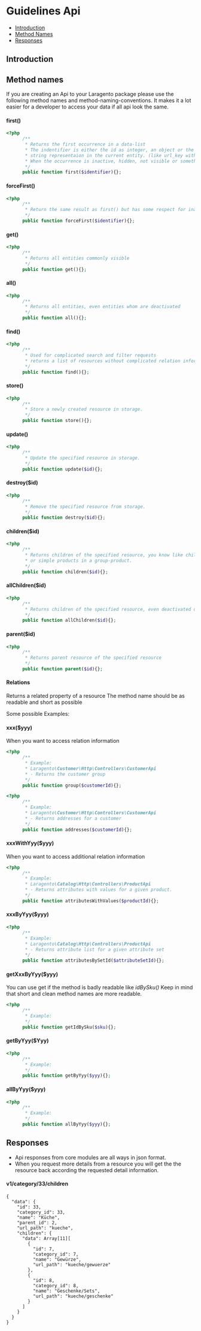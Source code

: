 # Guidelines Api

- [Introduction](#introduction)
- [Method Names](#method-names)
- [Responses](#responses)

<a name="introduction"></a>
## Introduction

<a name="method-names"></a>
## Method names
If you are creating an Api to your Laragento package please use the following method names 
and method-naming-conventions. It makes it a lot easier for a developer to access your data
if all api look the same.


#### first()

```php
<?php 
      /**
       * Returns the first occurrence in a data-list
       * The indentifier is either the id as integer, an object or the the most common and unique 
       * string representaion in the current entity. (like url_key with the product-entity)  
       * When the occurrence is inactive, hidden, not visible or something similar null will be returned  
       */
      public function first($identifier){};
```

#### forceFirst()

```php
<?php 
      /**
       * Return the same result as first() but has some respect for inactive entities
       */
      public function forceFirst($identifier){};
```


#### get()

```php
<?php 
      /**
       * Returns all entities commonly visible 
       */
      public function get(){};
```

#### all()

```php
<?php 
      /**
       * Returns all entities, even entities whom are deactivated
       */
      public function all(){};
```

#### find()

```php
<?php 
      /**
       * Used for complicated search and filter requests
       * returns a list of resources without complicated relation information
       */
      public function find(){};
```

#### store()
```php
<?php 
      /**
       * Store a newly created resource in storage.
       */
      public function store(){};
```

#### update()
```php
<?php 
      /**
       * Update the specified resource in storage.
       */
      public function update($id){};
```

#### destroy($id)
```php
<?php 
      /**
       * Remove the specified resource from storage.
       */
      public function destroy($id){};
```


#### children($id)
```php
<?php 
      /**
       * Returns children of the specified resource, you know like child-categories
       * or simple products in a group-product. 
       */
      public function children($id){};
```

#### allChildren($id)
```php
<?php 
      /**
       * Returns children of the specified resource, even deactivated ones
       */
      public function allChildren($id){};
```

#### parent($id)
```php
<?php 
      /**
       * Returns parent resource of the specified resource
       */
      public function parent($id){};
```

#### Relations
Returns a related property of a resource
The method name should be as readable and short as possible

Some possible Examples: 

#### xxx($yyy)
When you want to access relation information
```php
<?php 
      /**
       * Example: 
       * Laragento\Customer\Http\Controllers\CustomerApi
       * - Returns the customer group 
       */
      public function group($customerId){};
```

```php
<?php 
      /**
       * Example: 
       * Laragento\Customer\Http\Controllers\CustomerApi
       * - Returns addresses for a customer
       */
      public function addresses($customerId){};
```

#### xxxWithYyy($yyy)
When you want to access additional relation information

```php
<?php 
      /**
       * Example:
       * Laragento\Catalog\Http\Controllers\ProductApi
       * - Returns attributes with values for a given product.
       */
      public function attributesWithValues($productId){};
```

#### xxxByYyy($yyy)
```php
<?php 
      /**
       * Example: 
       * Laragento\Catalog\Http\Controllers\ProductApi
       * - Returns attribute list for a given attribute set
       */
      public function attributesBySetId($attributeSetId){};
```

#### getXxxByYyy($yyy)
You can use get if the method is badly readable like *idBySku()*
Keep in mind that short and clean method names are more readable.
```php
<?php 
      /**
       * Example:
       */
      public function getIdBySku($sku){};
```

#### getByYyy($Yyy)
```php
<?php 
      /**
       * Example:
       */
      public function getByYyy($yyy){};
```

#### allByYyy($yyy)
```php
<?php 
      /**
       * Example:
       */
      public function allByYyy($yyy){};
```




<a name="responses"></a>
## Responses
- Api responses from core modules are all ways in json format. 
- When you request more details from a resource you will get the the resource back
according the requested detail information.

#### v1/category/33/children
```
{
  "data": {
    "id": 33,
    "category_id": 33,
    "name": "Küche",
    "parent_id": 2,
    "url_path": "kueche",
    "children": {
      "data": Array[11][
        {
          "id": 7,
          "category_id": 7,
          "name": "Gewürze",
          "url_path": "kueche/gewuerze"
        },
        {
          "id": 8,
          "category_id": 8,
          "name": "Geschenke/Sets",
          "url_path": "kueche/geschenke"
        }
      ]
    }
  }
}
```